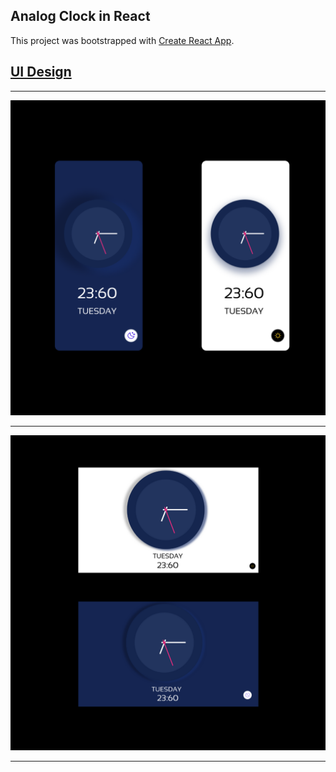 ## Analog Clock in React

This project was bootstrapped with [Create React App](https://github.com/facebook/create-react-app).

 <u>UI Design<u>
---
---
![](./src/assets/screenshot/1.png)

---

![](./src/assets/screenshot/2.png)

---